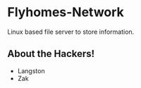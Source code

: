# Flyhomes-Network
Linux based file server to store information.

## About the Hackers!

- Langston
- Zak 